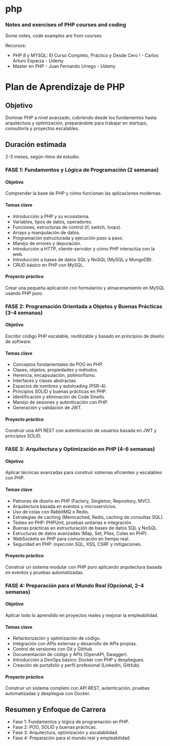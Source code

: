 # php

### Notes and exercises of PHP courses and coding

Some notes, code examples are from courses

Recursos:

- PHP 8 y MYSQL: El Curso Completo, Práctico y Desde Cero ! - Carlos Arturo Esparza - Udemy
- Master en PHP - Juan Fernando Urrego - Udemy

# Plan de Aprendizaje de PHP

## Objetivo

Dominar PHP a nivel avanzado, cubriendo desde los fundamentos hasta arquitectura y optimización, preparándote para trabajar en startups, consultoría y proyectos escalables.

## Duración estimada

2-3 meses, según ritmo de estudio.

### FASE 1: Fundamentos y Lógica de Programación (2 semanas)

#### Objetivo

Comprender la base de PHP y cómo funcionan las aplicaciones modernas.

#### Temas clave

- Introducción a PHP y su ecosistema.
- Variables, tipos de datos, operadores.
- Funciones, estructuras de control (if, switch, loops).
- Arrays y manipulación de datos.
- Programación estructurada y ejecución paso a paso.
- Manejo de errores y depuración.
- Introducción a HTTP, cliente-servidor y cómo PHP interactúa con la web.
- Introducción a bases de datos SQL y NoSQL (MySQL y MongoDB).
- CRUD básico en PHP con MySQL.

#### Proyecto práctico

Crear una pequeña aplicación con formularios y almacenamiento en MySQL usando PHP puro.

### FASE 2: Programación Orientada a Objetos y Buenas Prácticas (3-4 semanas)

#### Objetivo

Escribir código PHP escalable, reutilizable y basado en principios de diseño de software.

#### Temas clave

- Conceptos fundamentales de POO en PHP.
- Clases, objetos, propiedades y métodos.
- Herencia, encapsulación, polimorfismo.
- Interfaces y clases abstractas.
- Espacios de nombres y autoloading (PSR-4).
- Principios SOLID y buenas prácticas en PHP.
- Identificación y eliminación de Code Smells.
- Manejo de sesiones y autenticación con PHP.
- Generación y validación de JWT.

#### Proyecto práctico

Construir una API REST con autenticación de usuarios basada en JWT y principios SOLID.

### FASE 3: Arquitectura y Optimización en PHP (4-6 semanas)

#### Objetivo

Aplicar técnicas avanzadas para construir sistemas eficientes y escalables con PHP.

#### Temas clave

- Patrones de diseño en PHP (Factory, Singleton, Repository, MVC).
- Arquitectura basada en eventos y microservicios.
- Uso de colas con RabbitMQ o Redis.
- Estrategias de caching (Memcached, Redis, caching de consultas SQL).
- Testeo en PHP: PHPUnit, pruebas unitarias e integración.
- Buenas prácticas en estructuración de bases de datos SQL y NoSQL.
- Estructuras de datos avanzadas (Map, Set, Pilas, Colas en PHP).
- WebSockets en PHP para comunicación en tiempo real.
- Seguridad en PHP: inyección SQL, XSS, CSRF y mitigaciones.

#### Proyecto práctico

Construir un sistema modular con PHP puro aplicando arquitectura basada en eventos y pruebas automatizadas.

### FASE 4: Preparación para el Mundo Real (Opcional, 2-4 semanas)

#### Objetivo

Aplicar todo lo aprendido en proyectos reales y mejorar la empleabilidad.

#### Temas clave

- Refactorización y optimización de código.
- Integración con APIs externas y desarrollo de APIs propias.
- Control de versiones con Git y GitHub.
- Documentación de código y APIs (OpenAPI, Swagger).
- Introducción a DevOps básico: Docker con PHP y despliegues.
- Creación de portafolio y perfil profesional (LinkedIn, GitHub).

#### Proyecto práctico

Construir un sistema completo con API REST, autenticación, pruebas automatizadas y despliegue con Docker.

## Resumen y Enfoque de Carrera

- Fase 1: Fundamentos y lógica de programación en PHP.
- Fase 2: POO, SOLID y buenas prácticas.
- Fase 3: Arquitectura, optimización y escalabilidad.
- Fase 4: Preparación para el mundo real y empleabilidad.
